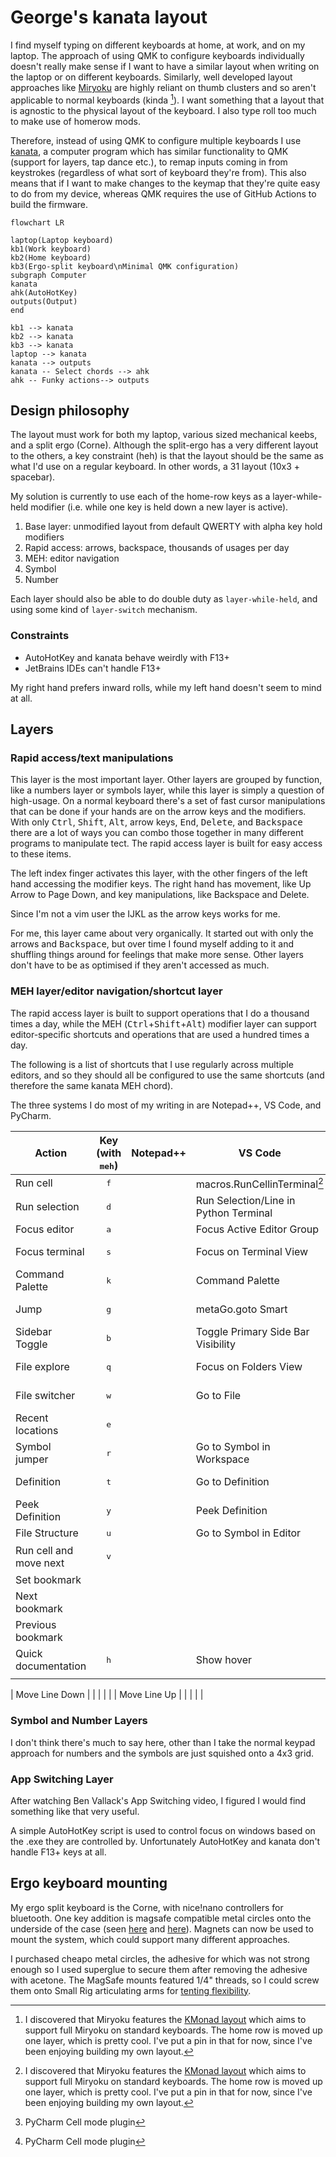 # George's kanata layout

I find myself typing on different keyboards at home, at work, and on my laptop. The approach of using QMK to configure keyboards individually doesn't really make sense if I want to have a similar layout when writing on the laptop or on different keyboards. Similarly, well developed layout approaches like [Miryoku](https://github.com/manna-harbour/miryoku/) are highly reliant on thumb clusters and so aren't applicable to normal keyboards (kinda [^1]). I want something that a layout that is agnostic to the physical layout of the keyboard. I also type roll too much to make use of homerow mods.

[^1]: I discovered that Miryoku features the [KMonad layout](https://github.com/manna-harbour/miryoku_kmonad) which aims to support full Miryoku on standard keyboards. The home row is moved up one layer, which is pretty cool. I've put a pin in that for now, since I've been enjoying building my own layout.

Therefore, instead of using QMK to configure multiple keyboards I use [kanata](https://github.com/jtroo/kanata), a computer program which has similar functionality to QMK (support for layers, tap dance etc.), to remap inputs coming in from keystrokes (regardless of what sort of keyboard they're from). This also means that if I want to make changes to the keymap that they're quite easy to do from my device, whereas QMK requires the use of GitHub Actions to build the firmware.

```mermaid
flowchart LR

laptop(Laptop keyboard)
kb1(Work keyboard)
kb2(Home keyboard)
kb3(Ergo-split keyboard\nMinimal QMK configuration)
subgraph Computer
kanata
ahk(AutoHotKey)
outputs(Output)
end

kb1 --> kanata
kb2 --> kanata
kb3 --> kanata
laptop --> kanata
kanata --> outputs
kanata -- Select chords --> ahk
ahk -- Funky actions--> outputs
```

## Design philosophy

The layout must work for both my laptop, various sized mechanical keebs, and a split ergo (Corne). Although the split-ergo has a very different layout to the others, a key constraint (heh) is that the layout should be the same as what I'd use on a regular keyboard. In other words, a 31 layout (10x3 + spacebar).

My solution is currently to use each of the home-row keys as a layer-while-held modifier (i.e. while one key is held down a new layer is active). 

1. Base layer: unmodified layout from default QWERTY with alpha key hold modifiers
2. Rapid access: arrows, backspace, thousands of usages per day
3. MEH: editor navigation
4. Symbol
5. Number


Each layer should also be able to do double duty as `layer-while-held`, and using some kind of `layer-switch` mechanism.

### Constraints

- AutoHotKey and kanata behave weirdly with F13+
- JetBrains IDEs can't handle F13+

My right hand prefers inward rolls, while my left hand doesn't seem to mind at all.

## Layers

### Rapid access/text manipulations
This layer is the most important layer. Other layers are grouped by function, like a numbers layer or symbols layer, while this layer is simply a question of high-usage. On a normal keyboard there's a set of fast cursor manipulations that can be done if your hands are on the arrow keys and the modifiers. With only <kbd>Ctrl</kbd>, <kbd>Shift</kbd>, <kbd>Alt</kbd>, arrow keys, <kbd>End</kbd>, <kbd>Delete</kbd>, and <kbd>Backspace</kbd> there are a lot of ways you can combo those together in many different programs to manipulate tect. The rapid access layer is built for easy access to these items.

The left index finger activates this layer, with the other fingers of the left hand accessing the modifier keys. The right hand has movement, like Up Arrow to Page Down, and key manipulations, like Backspace and Delete.

Since I'm not a vim user the IJKL as the arrow keys works for me.

For me, this layer came about very organically. It started out with only the arrows and <kbd>Backspace</kbd>, but over time I found myself adding to it and shuffling things around for feelings that make more sense. Other layers don't have to be as optimised if they aren't accessed as much.

### MEH layer/editor navigation/shortcut layer

The rapid access layer is built to support operations that I do a thousand times a day, while the MEH (<kbd>Ctrl</kbd>+<kbd>Shift</kbd>+<kbd>Alt</kbd>) modifier layer can support editor-specific shortcuts and operations that are used a hundred times a day.

The following is a list of shortcuts that I use regularly across multiple editors, and so they should all be configured to use the same shortcuts (and therefore the same kanata MEH chord).

The three systems I do most of my writing in are Notepad++, VS Code, and PyCharm.

| Action                 | Key (with <kbd>meh</kbd>) | Notepad++ | VS Code                               | PyCharm                    |
| ---------------------- |:-------------------------:| --------- | ------------------------------------- | -------------------------- |
| Run cell               |        <kbd>f</kbd>       |           | macros.RunCellinTerminal[^1]          | Run Cell[^2]               |
| Run selection          |        <kbd>d</kbd>       |           | Run Selection/Line in Python Terminal |                            |
| Focus editor           |        <kbd>a</kbd>       |           | Focus Active Editor Group             | Focus editor               |
| Focus terminal         |        <kbd>s</kbd>       |           | Focus on Terminal View                | Python console             |
| Command Palette        |        <kbd>k</kbd>       |           | Command Palette                       | Find Action                |
| Jump                   |        <kbd>g</kbd>       |           | metaGo.goto Smart                     | Acejump Activate           |
| Sidebar Toggle         |        <kbd>b</kbd>       |           | Toggle Primary Side Bar Visibility    |                            |
| File explore           |        <kbd>q</kbd>       |           | Focus on Folders View                 | Tool Windows > Project     |
| File switcher          |        <kbd>w</kbd>       |           | Go to File                            | View Recent Files          |
| Recent locations       |        <kbd>e</kbd>       |           |                                       | Recent Locations           |
| Symbol jumper          |        <kbd>r</kbd>       |           | Go to Symbol in Workspace             | Go to Symbol               |
| Definition             |        <kbd>t</kbd>       |           | Go to Definition                      | Go to Declaration          |
| Peek Definition        |        <kbd>y</kbd>       |           | Peek Definition                       | Quick Definition           |
| File Structure         |        <kbd>u</kbd>       |           | Go to Symbol in Editor                | File Structure             |
| Run cell and move next |        <kbd>v</kbd>       |           |                                       | Run Cell and Move Next[^2] |
| Set bookmark           |                           |           |                                       |                            |
| Next bookmark          |                           |           |                                       |                            |
| Previous bookmark      |                           |           |                                       |                            |
| Quick documentation    |        <kbd>h</kbd>       |           | Show hover                            | Quick Documentation        |
|                        |                           |           |                                       |                            |

[^1]: Macros plugin from ctf0
[^2]: PyCharm Cell mode plugin


| Move Line Down    |     |           |                           |         |
| Move Line Up      |     |           |                           |         |

### Symbol and Number Layers
I don't think there's much to say here, other than I take the normal keypad approach for numbers and the symbols are just squished onto a 4x3 grid.

### App Switching Layer

After watching Ben Vallack's App Switching video, I figured I would find something like that very useful.

A simple AutoHotKey script is used to control focus on windows based on the .exe they are controlled by. Unfortunately AutoHotKey and kanata don't handle F13+ keys at all.

## Ergo keyboard mounting

My ergo split keyboard is the Corne, with nice!nano controllers for bluetooth.
One key addition is magsafe compatible metal circles onto the underside of the case (seen [here](https://github.com/SethMilliken/swept-corne-zmk/tree/magsafe-mount) and [here](https://evantravers.com/articles/2023/04/06/magsafe-tenting-and-wearable-keyboards/)). Magnets can now be used to mount the system, which could support many different approaches.

I purchased cheapo metal circles, the adhesive for which was not strong enough so I used superglue to secure them after removing the adhesive with acetone. The MagSafe mounts featured 1/4" threads, so I could screw them onto Small Rig articulating arms for [tenting flexibility](https://www.reddit.com/r/ErgoMechKeyboards/comments/11o8rna/my_fav_tenting_solution/).